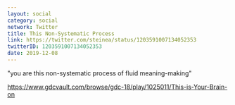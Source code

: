 ```yaml
---
layout: social
category: social
network: Twitter
title: This Non-Systematic Process
link: https://twitter.com/steinea/status/1203591007134052353
twitterID: 1203591007134052353
date: 2019-12-08
---
```


"you are this non-systematic process of fluid meaning-making"

<https://www.gdcvault.com/browse/gdc-18/play/1025011/This-is-Your-Brain-on>
